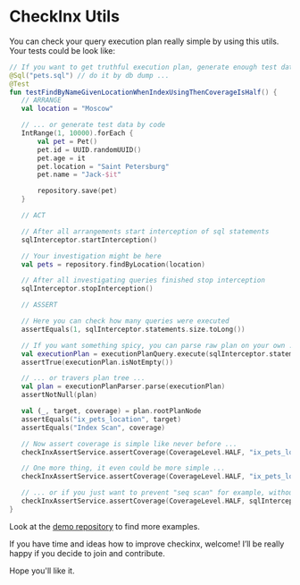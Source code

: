 # CheckInx Utils

You can check your query execution plan really simple by using this utils. Your tests could be look like:

```kotlin
// If you want to get truthful execution plan, generate enough test data
@Sql("pets.sql") // do it by db dump ...
@Test
fun testFindByNameGivenLocationWhenIndexUsingThenCoverageIsHalf() {
   // ARRANGE
   val location = "Moscow"

   // ... or generate test data by code
   IntRange(1, 10000).forEach {
       val pet = Pet()
       pet.id = UUID.randomUUID()
       pet.age = it
       pet.location = "Saint Petersburg"
       pet.name = "Jack-$it"

       repository.save(pet)
   }

   // ACT

   // After all arrangements start interception of sql statements
   sqlInterceptor.startInterception()

   // Your investigation might be here
   val pets = repository.findByLocation(location)

   // After all investigating queries finished stop interception
   sqlInterceptor.stopInterception()

   // ASSERT

   // Here you can check how many queries were executed
   assertEquals(1, sqlInterceptor.statements.size.toLong())

   // If you want something spicy, you can parse raw plan on your own ...
   val executionPlan = executionPlanQuery.execute(sqlInterceptor.statements[0])
   assertTrue(executionPlan.isNotEmpty())

   // ... or travers plan tree ...
   val plan = executionPlanParser.parse(executionPlan)
   assertNotNull(plan)

   val (_, target, coverage) = plan.rootPlanNode
   assertEquals("ix_pets_location", target)
   assertEquals("Index Scan", coverage)

   // Now assert coverage is simple like never before ...
   checkInxAssertService.assertCoverage(CoverageLevel.HALF, "ix_pets_location", plan)

   // One more thing, it even could be more simple ...
   checkInxAssertService.assertCoverage(CoverageLevel.HALF, "ix_pets_location", sqlInterceptor.statements[0])

   // ... or if you just want to prevent "seq scan" for example, without searching concrete index
   checkInxAssertService.assertCoverage(CoverageLevel.HALF, sqlInterceptor.statements[0])
}
```

Look at the [demo repository](https://github.com/dsemyriazhko/checkinx-demo) to find more examples.

If you have time and ideas how to improve checkinx, welcome! I’ll be really happy if you decide to join and contribute.

Hope you'll like it. 

